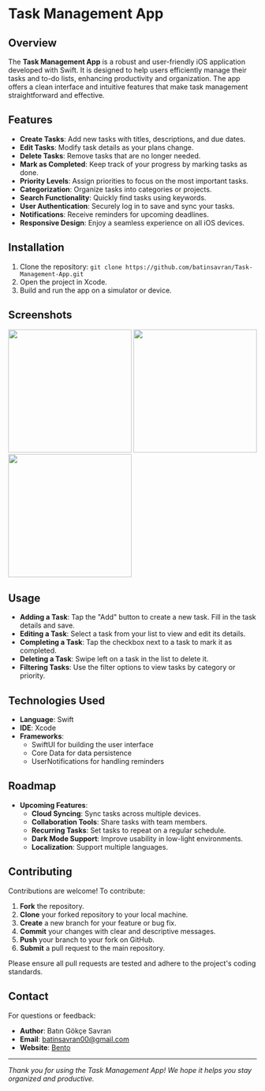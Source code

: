 # Task Management App

## Overview

The **Task Management App** is a robust and user-friendly iOS application developed with Swift. It is designed to help users efficiently manage their tasks and to-do lists, enhancing productivity and organization. The app offers a clean interface and intuitive features that make task management straightforward and effective.

## Features

- **Create Tasks**: Add new tasks with titles, descriptions, and due dates.
- **Edit Tasks**: Modify task details as your plans change.
- **Delete Tasks**: Remove tasks that are no longer needed.
- **Mark as Completed**: Keep track of your progress by marking tasks as done.
- **Priority Levels**: Assign priorities to focus on the most important tasks.
- **Categorization**: Organize tasks into categories or projects.
- **Search Functionality**: Quickly find tasks using keywords.
- **User Authentication**: Securely log in to save and sync your tasks.
- **Notifications**: Receive reminders for upcoming deadlines.
- **Responsive Design**: Enjoy a seamless experience on all iOS devices.

## Installation

1. Clone the repository: 
```git clone https://github.com/batinsavran/Task-Management-App.git```
2. Open the project in Xcode.
3. Build and run the app on a simulator or device.

## Screenshots

<p >
  <img src="https://github.com/batinsavran/Task-Management-App/raw/main/screenshots/tmp_1.png" width="250" />
  <img src="https://github.com/batinsavran/Task-Management-App/raw/main/screenshots/tmp_2.png" width="250" />
  <img src="https://github.com/batinsavran/Task-Management-App/raw/main/screenshots/tmp_3.png" width="250" />
</p>

## Usage

- **Adding a Task**: Tap the "Add" button to create a new task. Fill in the task details and save.
- **Editing a Task**: Select a task from your list to view and edit its details.
- **Completing a Task**: Tap the checkbox next to a task to mark it as completed.
- **Deleting a Task**: Swipe left on a task in the list to delete it.
- **Filtering Tasks**: Use the filter options to view tasks by category or priority.

## Technologies Used

- **Language**: Swift
- **IDE**: Xcode
- **Frameworks**:
  - SwiftUI for building the user interface
  - Core Data for data persistence
  - UserNotifications for handling reminders

## Roadmap

- **Upcoming Features**:
  - **Cloud Syncing**: Sync tasks across multiple devices.
  - **Collaboration Tools**: Share tasks with team members.
  - **Recurring Tasks**: Set tasks to repeat on a regular schedule.
  - **Dark Mode Support**: Improve usability in low-light environments.
  - **Localization**: Support multiple languages.

## Contributing

Contributions are welcome! To contribute:

1. **Fork** the repository.
2. **Clone** your forked repository to your local machine.
3. **Create** a new branch for your feature or bug fix.
4. **Commit** your changes with clear and descriptive messages.
5. **Push** your branch to your fork on GitHub.
6. **Submit** a pull request to the main repository.

Please ensure all pull requests are tested and adhere to the project's coding standards.

## Contact

For questions or feedback:

- **Author**: Batın Gökçe Savran
- **Email**: batinsavran00@gmail.com
- **Website**: [Bento](https://bento.me/batingokcesavran)

---

*Thank you for using the Task Management App! We hope it helps you stay organized and productive.*
